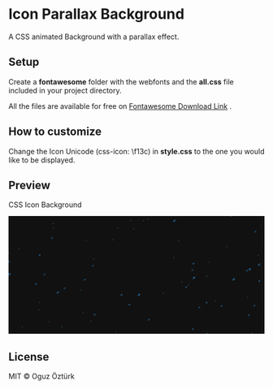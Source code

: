 # Icon Parallax Background

A CSS animated Background with a parallax effect.

## Setup 

Create a **fontawesome** folder with the webfonts and the **all.css** file included in your project directory.

All the files are available for free on [Fontawesome Download Link](https://fontawesome.com/how-to-use/on-the-web/setup/hosting-font-awesome-yourself) .

## How to customize

Change the Icon Unicode (css-icon: \f13c) in **style.css**  to the one you would like to be displayed.

## Preview 

CSS Icon Background

![](/gif/Icon-Parallax.gif)

## License

MIT © Oguz Öztürk
